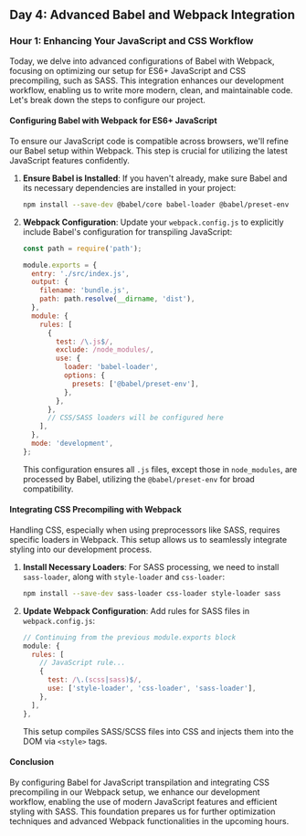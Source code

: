 ## Day 4: Advanced Babel and Webpack Integration

### Hour 1: Enhancing Your JavaScript and CSS Workflow

Today, we delve into advanced configurations of Babel with Webpack, focusing on optimizing our setup for ES6+ JavaScript and CSS precompiling, such as SASS. This integration enhances our development workflow, enabling us to write more modern, clean, and maintainable code. Let's break down the steps to configure our project.

#### Configuring Babel with Webpack for ES6+ JavaScript

To ensure our JavaScript code is compatible across browsers, we'll refine our Babel setup within Webpack. This step is crucial for utilizing the latest JavaScript features confidently.

1. **Ensure Babel is Installed**: If you haven't already, make sure Babel and its necessary dependencies are installed in your project:

   ```bash
   npm install --save-dev @babel/core babel-loader @babel/preset-env
   ```

2. **Webpack Configuration**: Update your `webpack.config.js` to explicitly include Babel's configuration for transpiling JavaScript:

   ```js
   const path = require('path');

   module.exports = {
     entry: './src/index.js',
     output: {
       filename: 'bundle.js',
       path: path.resolve(__dirname, 'dist'),
     },
     module: {
       rules: [
         {
           test: /\.js$/,
           exclude: /node_modules/,
           use: {
             loader: 'babel-loader',
             options: {
               presets: ['@babel/preset-env'],
             },
           },
         },
         // CSS/SASS loaders will be configured here
       ],
     },
     mode: 'development',
   };
   ```

   This configuration ensures all `.js` files, except those in `node_modules`, are processed by Babel, utilizing the `@babel/preset-env` for broad compatibility.

#### Integrating CSS Precompiling with Webpack

Handling CSS, especially when using preprocessors like SASS, requires specific loaders in Webpack. This setup allows us to seamlessly integrate styling into our development process.

1. **Install Necessary Loaders**: For SASS processing, we need to install `sass-loader`, along with `style-loader` and `css-loader`:

   ```bash
   npm install --save-dev sass-loader css-loader style-loader sass
   ```

2. **Update Webpack Configuration**: Add rules for SASS files in `webpack.config.js`:

   ```js
   // Continuing from the previous module.exports block
   module: {
     rules: [
       // JavaScript rule...
       {
         test: /\.(scss|sass)$/,
         use: ['style-loader', 'css-loader', 'sass-loader'],
       },
     ],
   },
   ```

   This setup compiles SASS/SCSS files into CSS and injects them into the DOM via `<style>` tags.

#### Conclusion

By configuring Babel for JavaScript transpilation and integrating CSS precompiling in our Webpack setup, we enhance our development workflow, enabling the use of modern JavaScript features and efficient styling with SASS. This foundation prepares us for further optimization techniques and advanced Webpack functionalities in the upcoming hours.
